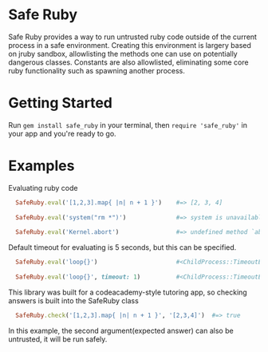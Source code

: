 Safe Ruby
=========

Safe Ruby provides a way to run untrusted ruby code outside of the current process in a safe environment.
Creating this environment is largery based on jruby sandbox, allowlisting the methods one can use on potentially
dangerous classes. Constants are also allowlisted, eliminating some core ruby functionality such as spawning
another process.

Getting Started
==============

Run `gem install safe_ruby` in your terminal, then `require 'safe_ruby'` in your app and you're ready to go.

Examples
========

Evaluating ruby code

```ruby
  SafeRuby.eval('[1,2,3].map{ |n| n + 1 }')    #=> [2, 3, 4]
  
  SafeRuby.eval('system("rm *")')              #=> system is unavailable
  
  SafeRuby.eval('Kernel.abort')                #=> undefined method `abort' for Kernel:Module
```

Default timeout for evaluating is 5 seconds, but this can be specified.

```ruby
  SafeRuby.eval('loop{}')                      #<ChildProcess::TimeoutError: process still alive after 5 seconds>
  
  SafeRuby.eval('loop{}', timeout: 1)          #<ChildProcess::TimeoutError: process still alive after 1 seconds>
```

This library was built for a codeacademy-style tutoring app, so checking answers is built into the SafeRuby class

```ruby
  SafeRuby.check('[1,2,3].map{ |n| n + 1 }', '[2,3,4]')  #=> true
```

In this example, the second argument(expected answer) can also be untrusted, it will be run safely. 
